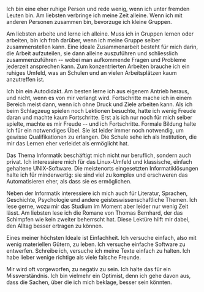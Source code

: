 Ich bin eine eher ruhige Person und rede wenig, wenn ich unter fremden Leuten bin. Am liebsten verbringe ich meine Zeit alleine. Wenn ich mit anderen Personen zusammen bin, bevorzuge ich kleine Gruppen.

Am liebsten arbeite und lerne ich alleine. Muss ich in Gruppen lernen oder arbeiten, bin ich froh darüber, wenn ich meine Gruppe selber zusammenstellen kann. Eine ideale Zusammenarbeit besteht für mich darin, die Arbeit aufzuteilen, sie dann alleine auszuführen und schliesslich zusammenzuführen -- wobei man aufkommende Fragen und Probleme jederzeit ansprechen kann. Zum konzentrierten Arbeiten brauche ich ein ruhiges Umfeld, was an Schulen und an vielen Arbeitsplätzen kaum anzutreffen ist. 

Ich bin ein Autodidakt. Am besten lerne ich aus eigenem Antrieb heraus, und nicht, wenn es von mir verlangt wird. Fortschritte mache ich in einem Bereich meist dann, wenn ich ohne Druck und Ziele arbeiten kann. Als ich beim Schlagzeug spielen noch Lektionen besuchte, hatte ich wenig Freude daran und machte kaum Fortschritte. Erst als ich nur noch für mich selber spielte, machte es mir Freude -- und ich Fortschritte. Formale Bildung halte ich für ein notwendiges Übel. Sie ist leider immer noch notwendig, um gewisse Qualifikationen zu erlangen. Die Schule sehe ich als Institution, die mir das Lernen eher verleidet als ermöglicht hat.

Das Thema Informatik beschäftigt mich nicht nur beruflich, sondern auch privat. Ich interessiere mich für das Linux-Umfeld und klassische, einfach gehaltene UNIX-Software. Die meistenorts eingesetzten Informatiklösungen halte ich für minderwertig: sie sind viel zu komplex und erschweren das Automatisieren eher, als dass sie es ermöglichen.

Neben der Informatik interessiere ich mich auch für Literatur, Sprachen, Geschichte, Psychologie und andere geisteswissenschaftliche Themen. Ich lese gerne, wozu mir das Studium im Moment aber leider nur wenig Zeit lässt. Am liebsten lese ich die Romane von Thomas Bernhard, der das Schimpfen wie kein zweiter beherrscht hat. Diese Lektüre hilft mir dabei, den Alltag besser ertragen zu können.

Eines meiner höchsten Ideale ist Einfachheit. Ich versuche einfach, also mit wenig materiellen Gütern, zu leben. Ich versuche einfache Software zu entwerfen. Schreibe ich, versuche ich meine Texte einfach zu halten. Ich habe lieber wenige richtige als viele falsche Freunde.

Mir wird oft vorgeworfen, zu negativ zu sein. Ich halte das für ein Missverständnis. Ich bin vielmehr ein Optimist, denn ich gehe davon aus, dass die Sachen, über die ich mich beklage, besser sein könnten.
